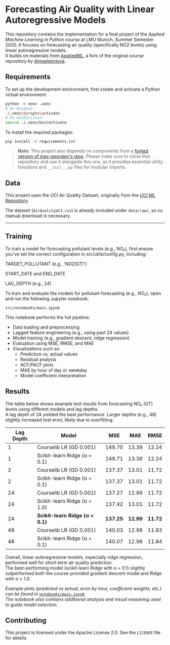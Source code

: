 # Forecasting Air Quality with Linear Autoregressive Models

This repository contains the implementation for a final project of the *Applied Machine Learning in Python* course at LMU Munich, Summer Semester 2025. It focuses on forecasting air quality (specifically NO2 levels) using linear autoregressive models.  
It builds on materials from [AppliedML](https://github.com/max-georgiev/AppliedML), a fork of the original course repository by [@mselezniova](https://github.com/mselezniova/AppliedML).


## Requirements

To set up the development environment, first create and activate a Python virtual environment:

```bash
python -m venv .venv
# On Windows:
.\.venv\Scripts\activate
# On macOS/Linux:
source ./.venv/bin/activate
```
To install the required packages:

```setup
pip install -r requirements.txt
```

> **Note:** This project also depends on components from a [forked version of max-georgiev's repo](https://github.com/max-georgiev/AppliedML). Please make sure to clone that repository and use it alongside this one, as it provides essential utility functions and `__init__.py` files for modular imports.

## Data

This project uses the UCI Air Quality Dataset, originally from the [UCI ML Repository](https://archive.ics.uci.edu/ml/datasets/Air+Quality).

The dataset (`AirQualityUCI.csv`) is already included under `data/raw/`, so no manual download is necessary.

____________________________________________________________




## Training


To train a model for forecasting pollutant levels (e.g., NO₂), first ensure you’ve set the correct configuration in src/utils/config.py, including:

TARGET_POLLUTANT (e.g., 'NO2(GT)')

START_DATE and END_DATE

LAG_DEPTH (e.g., 24)


To train and evaluate the models for pollutant forecasting (e.g., NO₂), open and run the following Jupyter notebook:

`src/notebooks/main.ipynb`

This notebook performs the full pipeline:

- Data loading and preprocessing  
- Lagged feature engineering (e.g., using past 24 values)  
- Model training (e.g., gradient descent, ridge regression)  
- Evaluation using MSE, RMSE, and MAE  
- Visualizations such as:
  - Prediction vs. actual values  
  - Residual analysis  
  - ACF/PACF plots  
  - MAE by hour of day or weekday  
  - Model coefficient interpretation






## Results

The table below shows example test results from forecasting NO₂ (GT) levels using different models and lag depths.  
A lag depth of 24 yielded the best performance. Larger depths (e.g., 48) slightly increased test error, likely due to overfitting.

| Lag Depth | Model                         | MSE    | MAE    | RMSE   |
|-----------|-------------------------------|--------|--------|--------|
| 1         | Courselib LR (GD 0.001)       | 149.70 | 13.39  | 12.24  |
| 1         | Scikit-learn Ridge (α = 0.1)  | 149.71 | 13.39  | 12.24  |
| 2         | Courselib LR (GD 0.001)       | 137.37 | 13.01  | 11.72  |
| 2         | Scikit-learn Ridge (α = 0.1)  | 137.37 | 13.01  | 11.72  |
| 24        | Courselib LR (GD 0.001)       | 137.27 | 12.99  | 11.72  |
| 24        | Scikit-learn Ridge (α = 1.0)  | 137.42 | 13.01  | 11.72  |
| 24        | **Scikit-learn Ridge (α = 0.1)** | **137.25** | **12.99** | **11.72** |
| 48        | Courselib LR (GD 0.001)       | 140.03 | 12.98  | 11.83  |
| 48        | Scikit-learn Ridge (α = 0.1)  | 140.07 | 12.98  | 11.84  |

Overall, linear autoregressive models, especially ridge regression, performed well for short-term air quality prediction.  
The best-performing model (scikit-learn Ridge with α = 0.1) slightly outperformed both the course-provided gradient descent model and Ridge with α = 1.0.

*Example plots (predicted vs actual, error by hour, coefficient weights, etc.) can be found in [`notebooks/main.ipynb`](notebooks/main.ipynb).  
The notebook also contains additional analysis and visual reasoning used to guide model selection.*



## Contributing

This project is licensed under the Apache License 2.0. See the `LICENSE` file for details.
